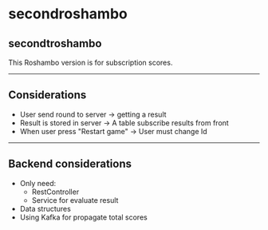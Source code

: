 # secondroshambo
secondtroshambo
-------------
This Roshambo version is for subscription scores.

---

Considerations
--------------
* User send round to server -> getting a result
* Result is stored in server -> A table subscribe results from front
* When user press "Restart game" -> User must change Id

---

Backend considerations
----------------------
* Only need:
  * RestController
  * Service for evaluate result
* Data structures
* Using Kafka for propagate total scores
